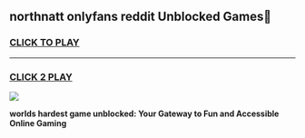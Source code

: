 
## northnatt onlyfans reddit Unblocked Games👋
<h3>
<a href="https://premium.freeplayer.one?title=northnatt_onlyfans_reddit&ref=16F">CLICK TO PLAY</a></h3>
<hr>

<h3>
<a href="https://premium.freeplayer.one?title=northnatt_onlyfans_reddit&ref=16F">CLICK 2 PLAY</a>
  
</h3>

<a href="https://premium.freeplayer.one?title=northnatt_onlyfans_reddit&ref=16F/"><img src="https://clearcache.store/games.png"></a>


**worlds hardest game unblocked: Your Gateway to Fun and Accessible Online Gaming**
